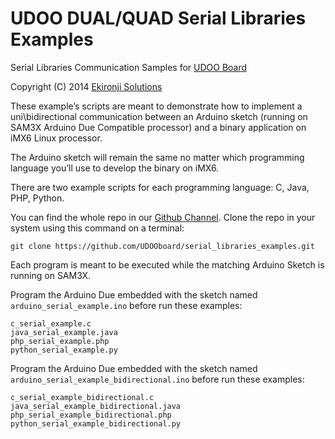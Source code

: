 UDOO DUAL/QUAD Serial Libraries Examples
==========


Serial Libraries Communication Samples for [UDOO Board](https://www.udoo.org)

Copyright (C) 2014 <a href="mailto:ekironjisolutions@gmail.com">Ekironji Solutions</a>

These example’s scripts are meant to demonstrate how to implement a uni\bidirectional communication between an Arduino sketch (running on SAM3X Arduino Due Compatible processor) and a binary application on iMX6 Linux processor.

The Arduino sketch will remain the same no matter which programming language you’ll use to develop the binary on iMX6.

There are two example scripts for each programming language: C, Java, PHP, Python.

You can find the whole repo in our [Github Channel](https://github.com/UDOOboard/serial_libraries_examples).
Clone the repo in your system using this command on a terminal:

    git clone https://github.com/UDOOboard/serial_libraries_examples.git

Each program is meant to be executed while the matching Arduino Sketch is running on SAM3X.

Program the Arduino Due embedded with the sketch named `arduino_serial_example.ino` before run these examples:

    c_serial_example.c
    java_serial_example.java
    php_serial_example.php
    python_serial_example.py


Program the Arduino Due embedded with the sketch named `arduino_serial_example_bidirectional.ino` before run these examples:

    c_serial_example_bidirectional.c
    java_serial_example_bidirectional.java
    php_serial_example_bidirectional.php
    python_serial_example_bidirectional.py
